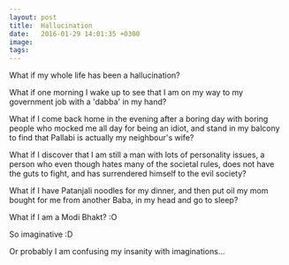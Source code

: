 ```yaml
---
layout: post
title:  Hallucination
date:   2016-01-29 14:01:35 +0300
image:  
tags:   
---
```

What if my whole life has been a hallucination?

What if one morning I wake up to see that I am on my way to my government job with a 'dabba' in my hand?

What if I come back home in the evening after a boring day with boring people who mocked me all day for being an idiot, and stand in my balcony to find that Pallabi is actually my neighbour's wife?

What if I discover that I am still a man with lots of personality issues, a person who even though hates many of the societal rules, does not have the guts to fight, and has surrendered himself to the evil society?

What if I have Patanjali noodles for my dinner, and then put oil my mom bought for me from another Baba, in my head and go to sleep?

What if I am a Modi Bhakt? :O

So imaginative :D

Or probably I am confusing my insanity with imaginations...
